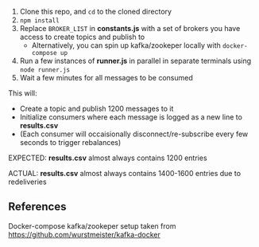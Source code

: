 1. Clone this repo, and `cd` to the cloned directory
2. `npm install`
3. Replace `BROKER_LIST` in **constants.js** with a set of brokers you have access to create topics and publish to
   - Alternatively, you can spin up kafka/zookeper locally with `docker-compose up`
4. Run a few instances of **runner.js** in parallel in separate terminals using `node runner.js`
5. Wait a few minutes for all messages to be consumed

This will:

- Create a topic and publish 1200 messages to it
- Initialize consumers where each message is logged as a new line to **results.csv**
- (Each consumer will occaisionally disconnect/re-subscribe every few seconds to trigger rebalances)

EXPECTED: **results.csv** almost always contains 1200 entries

ACTUAL: **results.csv** almost always contains 1400-1600 entries due to redeliveries

## References

Docker-compose kafka/zookeper setup taken from https://github.com/wurstmeister/kafka-docker
